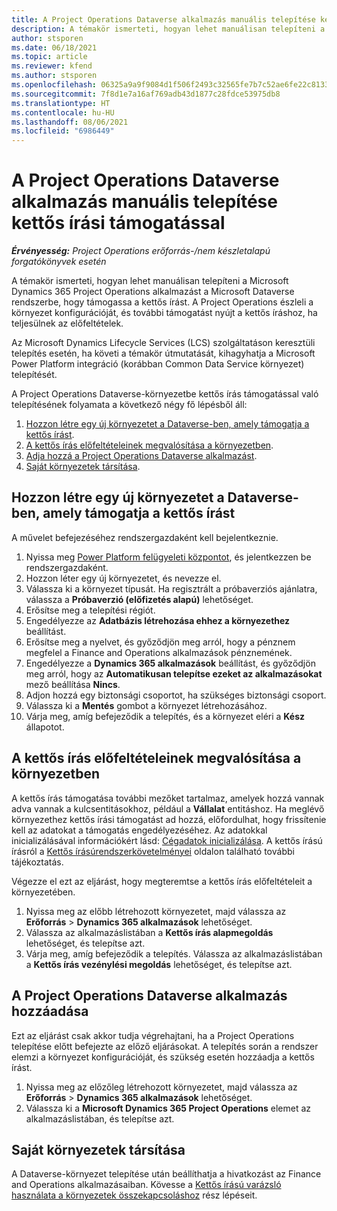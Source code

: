 ```yaml
---
title: A Project Operations Dataverse alkalmazás manuális telepítése kettős írási támogatással
description: A témakör ismerteti, hogyan lehet manuálisan telepíteni a Project Operations Dataverse alkalmazást, hogy támogassa a kettős írást.
author: stsporen
ms.date: 06/18/2021
ms.topic: article
ms.reviewer: kfend
ms.author: stsporen
ms.openlocfilehash: 06325a9a9f9084d1f506f2493c32565fe7b7c52ae6fe22c81339b9c1d632e688
ms.sourcegitcommit: 7f8d1e7a16af769adb43d1877c28fdce53975db8
ms.translationtype: HT
ms.contentlocale: hu-HU
ms.lasthandoff: 08/06/2021
ms.locfileid: "6986449"
---
```

# <a name="manually-deploy-the-project-operations-dataverse-app-with-dual-write-support"></a>A Project Operations Dataverse alkalmazás manuális telepítése kettős írási támogatással

_**Érvényesség:** Project Operations erőforrás-/nem készletalapú forgatókönyvek esetén_

A témakör ismerteti, hogyan lehet manuálisan telepíteni a Microsoft Dynamics 365 Project Operations alkalmazást a Microsoft Dataverse rendszerbe, hogy támogassa a kettős írást. A Project Operations észleli a környezet konfigurációját, és további támogatást nyújt a kettős íráshoz, ha teljesülnek az előfeltételek.

Az Microsoft Dynamics Lifecycle Services (LCS) szolgáltatáson keresztüli telepítés esetén, ha követi a témakör útmutatását, kihagyhatja a Microsoft Power Platform integráció (korábban Common Data Service környezet) telepítését.

A Project Operations Dataverse-környezetbe kettős írás támogatással való telepítésének folyamata a következő négy fő lépésből áll:

1. [Hozzon létre egy új környezetet a Dataverse-ben, amely támogatja a kettős írást](#create).
2. [A kettős írás előfeltételeinek megvalósítása a környezetben](#prerequisites).
3. [Adja hozzá a Project Operations Dataverse alkalmazást](#dataverse).
4. [Saját környezetek társítása](#link).

## <a name="create-a-new-environment-in-dataverse-that-supports-dual-write"></a><a name="create"></a>Hozzon létre egy új környezetet a Dataverse-ben, amely támogatja a kettős írást

A művelet befejezéséhez rendszergazdaként kell bejelentkeznie.

1. Nyissa meg [Power Platform felügyeleti központot](https://admin.powerplatform.com), és jelentkezzen be rendszergazdaként.
2. Hozzon léter egy új környezetet, és nevezze el.
3. Válassza ki a környezet típusát. Ha regisztrált a próbaverziós ajánlatra, válassza a **Próbaverzió (előfizetés alapú)** lehetőséget.
4. Erősítse meg a telepítési régiót.
5. Engedélyezze az **Adatbázis létrehozása ehhez a környezethez** beállítást. 
6. Erősítse meg a nyelvet, és győződjön meg arról, hogy a pénznem megfelel a Finance and Operations alkalmazások pénznemének.
7. Engedélyezze a **Dynamics 365 alkalmazások** beállítást, és győződjön meg arról, hogy az **Automatikusan telepítse ezeket az alkalmazásokat** mező beállítása **Nincs**.
8. Adjon hozzá egy biztonsági csoportot, ha szükséges biztonsági csoport.
9. Válassza ki a **Mentés** gombot a környezet létrehozásához.
10. Várja meg, amíg befejeződik a telepítés, és a környezet eléri a **Kész** állapotot.

## <a name="add-dual-write-prerequisites-to-the-environment"></a><a name="prerequisites"></a>A kettős írás előfeltételeinek megvalósítása a környezetben

A kettős írás támogatása további mezőket tartalmaz, amelyek hozzá vannak adva vannak a kulcsentitásokhoz, például a **Vállalat** entitáshoz. Ha meglévő környezethez kettős írási támogatást ad hozzá, előfordulhat, hogy frissítenie kell az adatokat a támogatás engedélyezéséhez. Az adatokkal inicializálásával információkért lásd: [Cégadatok inicializálása](/dynamics365/fin-ops-core/dev-itpro/data-entities/dual-write/bootstrap-company-data). A kettős írású írásról a [Kettős írásúrendszerkövetelményei](/dynamics365/fin-ops-core/dev-itpro/data-entities/dual-write/dual-write-system-req) oldalon található további tájékoztatás.

Végezze el ezt az eljárást, hogy megteremtse a kettős írás előfeltételeit a környezetében.

1. Nyissa meg az előbb létrehozott környezetet, majd válassza az **Erőforrás** \> **Dynamics 365 alkalmazások** lehetőséget.
2. Válassza az alkalmazáslistában a **Kettős írás alapmegoldás** lehetőséget, és telepítse azt.
3. Várja meg, amíg befejeződik a telepítés. Válassza az alkalmazáslistában a **Kettős írás vezénylési megoldás** lehetőséget, és telepítse azt.

## <a name="add-the-project-operations-dataverse-app"></a><a name="dataverse"></a>A Project Operations Dataverse alkalmazás hozzáadása

Ezt az eljárást csak akkor tudja végrehajtani, ha a Project Operations telepítése előtt befejezte az előző eljárásokat. A telepítés során a rendszer elemzi a környezet konfigurációját, és szükség esetén hozzáadja a kettős írást.

1. Nyissa meg az előzőleg létrehozott környezetet, majd válassza az **Erőforrás** \> **Dynamics 365 alkalmazások** lehetőséget.
2. Válassza ki a **Microsoft Dynamics 365 Project Operations** elemet az alkalmazáslistában, és telepítse azt.

## <a name="link-your-environments"></a><a name="link"></a>Saját környezetek társítása

A Dataverse-környezet telepítése után beállíthatja a hivatkozást az Finance and Operations alkalmazásaiban. Kövesse a [Kettős írású varázsló használata a környezetek összekapcsoláshoz](/dynamics365/fin-ops-core/dev-itpro/data-entities/dual-write/link-your-environment) rész lépéseit.
